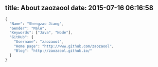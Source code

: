 title: About zaozaool
date: 2015-07-16 06:16:58
---

```javascript
{
  "Name": "Shengzao Jiang",
  "Gender": "Male",
  "Keywords": ["Java", "Node"],
  "GitHub": {
    "Username": "zaozaool",
    "Home page": "http://www.github.com/zaozaool",
    "Blog": "http://zaozaool.github.io/"
  }
}
```


